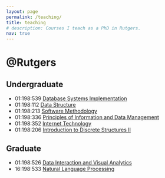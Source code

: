 ```yaml
---
layout: page
permalink: /teaching/
title: teaching
# description: Courses I teach as a PhD in Rutgers.
nav: true
---
```


# @Rutgers 

## Undergraduate

* 01:198:539 [Database Systems Implementation](https://www.cs.rutgers.edu/academics/graduate/course-synopses/course-details/16-198-539-database-systems-implementation)
* 01:198:112 [Data Structure](https://www.cs.rutgers.edu/academics/undergraduate/course-synopses/course-details/01-198-112-data-structures)
* 01:198:213 [Software Methodology](https://www.cs.rutgers.edu/academics/undergraduate/course-synopses/course-details/01-198-213-software-methodology)
* 01:198:336 [Principles of Information and Data Management](https://www.cs.rutgers.edu/academics/undergraduate/course-synopses/course-details/01-198-336-principles-of-information-and-data-management)
* 01:198:352 [Internet Technology](https://www.cs.rutgers.edu/academics/undergraduate/course-synopses/course-details/01-198-352-internet-technology)
* 01:198:206 [Introduction to Discrete Structures II](https://www.cs.rutgers.edu/academics/undergraduate/course-synopses/course-details/01-198-206-introduction-to-discrete-structures-ii)


## Graduate

* 01:198:526 [Data Interaction and Visual Analytics](https://www.cs.rutgers.edu/academics/graduate/course-synopses/course-details/16-198-526-data-interaction-and-visual-analytics)
* 16:198:533 [Natural Language Processing](https://www.cs.rutgers.edu/academics/graduate/course-synopses/course-details/16-198-533-natural-language-processing)